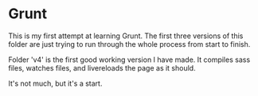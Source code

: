 Grunt
=====
This is my first attempt at learning Grunt. The first three versions of this folder are just trying to run through the whole process from start to finish. 

Folder 'v4' is the first good working version I have made. It compiles sass files, watches files, and livereloads the page as it should.

It's not much, but it's a start.